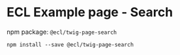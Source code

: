 # ECL Example page - Search

npm package: `@ecl/twig-page-search`

```shell
npm install --save @ecl/twig-page-search
```
